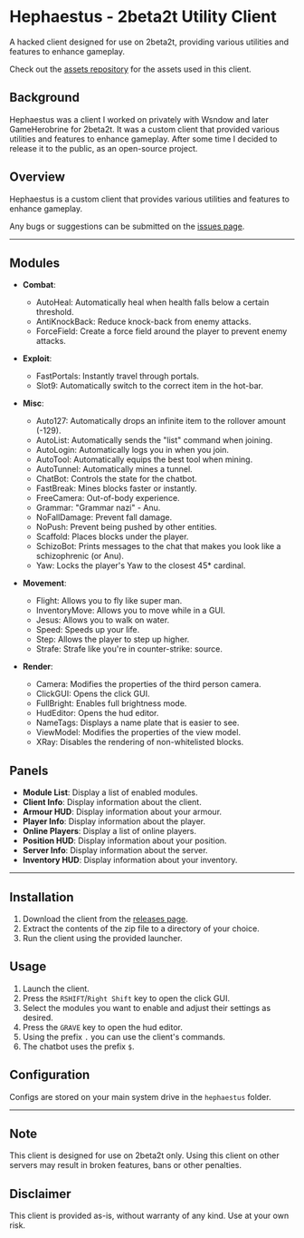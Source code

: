 # Hephaestus - 2beta2t Utility Client

A hacked client designed for use on 2beta2t, providing various utilities and features to enhance gameplay.

Check out the [assets repository](https://github.com/qe7/Hephaestus-Assets) for the assets used in this client.

## Background

Hephaestus was a client I worked on privately with Wsndow and later GameHerobrine for 2beta2t. 
It was a custom client that provided various utilities and features to enhance gameplay.
After some time I decided to release it to the public, as an open-source project.

## Overview

Hephaestus is a custom client that provides various utilities and features to enhance gameplay.

Any bugs or suggestions can be submitted on the [issues page](https://github.com/qe7/Hephaestus/issues).

----

## Modules

* **Combat**:
    + AutoHeal: Automatically heal when health falls below a certain threshold.
    + AntiKnockBack: Reduce knock-back from enemy attacks.
    + ForceField: Create a force field around the player to prevent enemy attacks.


* **Exploit**:
    + FastPortals: Instantly travel through portals.
    + Slot9: Automatically switch to the correct item in the hot-bar.


* **Misc**:
    + Auto127: Automatically drops an infinite item to the rollover amount (-129).
    + AutoList: Automatically sends the "list" command when joining.
    + AutoLogin: Automatically logs you in when you join.
    + AutoTool: Automatically equips the best tool when mining.
    + AutoTunnel: Automatically mines a tunnel.
    + ChatBot: Controls the state for the chatbot.
    + FastBreak: Mines blocks faster or instantly.
    + FreeCamera: Out-of-body experience.
    + Grammar: "Grammar nazi" - Anu.
    + NoFallDamage: Prevent fall damage.
    + NoPush: Prevent being pushed by other entities.
    + Scaffold: Places blocks under the player.
    + SchizoBot: Prints messages to the chat that makes you look like a schizophrenic (or Anu).
    + Yaw: Locks the player's Yaw to the closest 45* cardinal.


* **Movement**:
    + Flight: Allows you to fly like super man.
    + InventoryMove: Allows you to move while in a GUI.
    + Jesus: Allows you to walk on water.
    + Speed: Speeds up your life.
    + Step: Allows the player to step up higher.
    + Strafe: Strafe like you're in counter-strike: source. 


* **Render**:
    + Camera: Modifies the properties of the third person camera.
    + ClickGUI: Opens the click GUI.
    + FullBright: Enables full brightness mode.
    + HudEditor: Opens the hud editor.
    + NameTags: Displays a name plate that is easier to see.
    + ViewModel: Modifies the properties of the view model.
    + XRay: Disables the rendering of non-whitelisted blocks.

## Panels

* **Module List**: Display a list of enabled modules.
* **Client Info**: Display information about the client.
* **Armour HUD**: Display information about your armour.
* **Player Info**: Display information about the player.
* **Online Players**: Display a list of online players.
* **Position HUD**: Display information about your position.
* **Server Info**: Display information about the server.
* **Inventory HUD**: Display information about your inventory.

---

## Installation

1. Download the client from the [releases page](https://github.com/qe7/Hephaestus/releases).
2. Extract the contents of the zip file to a directory of your choice.
3. Run the client using the provided launcher.

## Usage

1. Launch the client.
2. Press the `RSHIFT`/`Right Shift` key to open the click GUI.
3. Select the modules you want to enable and adjust their settings as desired.
4. Press the `GRAVE` key to open the hud editor.
5. Using the prefix `.` you can use the client's commands.
6. The chatbot uses the prefix `$`.

## Configuration

Configs are stored on your main system drive in the `hephaestus` folder.

---

## Note

This client is designed for use on 2beta2t only. Using this client on other servers may result in broken features, bans or other penalties.

## Disclaimer

This client is provided as-is, without warranty of any kind. Use at your own risk.
